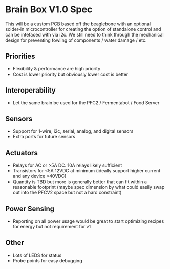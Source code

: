 # Brain Box V1.0 Spec
This will be a custom PCB based off the beaglebone with an optional solder-in microcontroller for creating the option of standalone control and can be intefaced with via i2c.
We still need to think through the mechanical design for preventing fowling of components / water damage / etc.

## Priorities
- Flexibility & performance are high priority
- Cost is lower priority but obviously lower cost is better

## Interoperability
- Let the same brain be used for the PFC2 / Fermentabot / Food Server

## Sensors
- Support for 1-wire, i2c, serial, analog, and digital sensors
- Extra ports for future sensors

## Actuators
- Relays for AC or >5A DC. 10A relays likely sufficient
- Transistors for <5A 12VDC at minimum (ideally support higher current and any device <40VDC)
- Quantity is TBD but more is generally better that can fit within a reasonable footprint (maybe spec dimension by what could easily swap out into the PFCV2 space but not a hard constraint)

## Power Sensing
- Reporting on all power usage would be great to start optimizing recipes for energy but not requirement for v1

## Other
- Lots of LEDS for status
- Probe points for easy debugging
